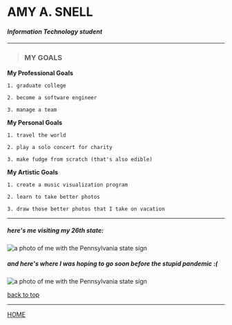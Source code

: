 <!---it1040-2000 markdown goals page--->
<a name="top"></a>



# AMY A. SNELL

#### _Information Technology student_

---

> ### MY GOALS

**My Professional Goals**

    1. graduate college
    
    2. become a software engineer
    
    3. manage a team
    
**My Personal Goals**

    1. travel the world
    
    2. play a solo concert for charity
    
    3. make fudge from scratch (that's also edible)
    
**My Artistic Goals**

    1. create a music visualization program 
    
    2. learn to take better photos
    
    3. draw those better photos that I take on vacation
    
---

##### _here's me visiting my 26th state:_

<html><img src="https://user-images.githubusercontent.com/60243135/80469346-0d0d3580-8906-11ea-9380-5d2584782d5f.jpg" alt="a photo of me with the Pennsylvania state sign" style="width 400px,height 300px"></html>

##### _and here's where I was hoping to go soon before the stupid pandemic :(_

<html><img src="https://cdn.pixabay.com/photo/2016/11/29/07/59/architecture-1868265_960_720.jpg" alt="a photo of me with the Pennsylvania state sign" style="width 400px,height 300px"></html>


<a href="#top">back to top</a>




---

[HOME](README.md)

